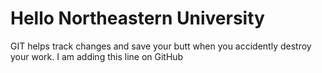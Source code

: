 # Hello Northeastern University
GIT helps track changes and save your butt when you accidently destroy your work.
I am adding this line on GitHub

